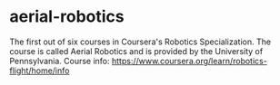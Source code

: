 # aerial-robotics
The first out of six courses in Coursera's Robotics Specialization. The course is called Aerial Robotics and is provided by the University of Pennsylvania. Course info: https://www.coursera.org/learn/robotics-flight/home/info
